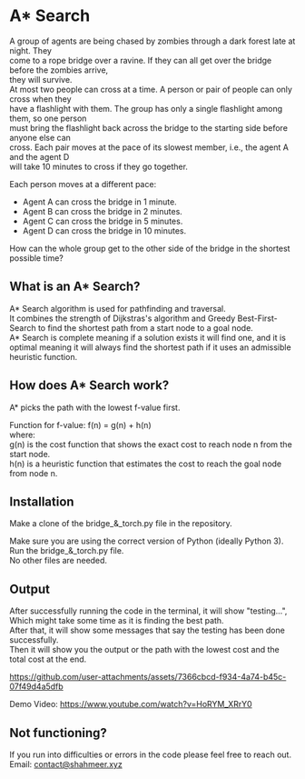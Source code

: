 # A* Search

A group of agents are being chased by zombies through a dark forest late at night. They<br>
come to a rope bridge over a ravine. If they can all get over the bridge before the zombies arrive,<br>
they will survive.<br>
At most two people can cross at a time. A person or pair of people can only cross when they<br>
have a flashlight with them. The group has only a single flashlight among them, so one person<br>
must bring the flashlight back across the bridge to the starting side before anyone else can<br>
cross. Each pair moves at the pace of its slowest member, i.e., the agent A and the agent D<br>
will take 10 minutes to cross if they go together.<br>

Each person moves at a different pace:<br>
- Agent A can cross the bridge in 1 minute.<br>
- Agent B can cross the bridge in 2 minutes.<br>
- Agent C can cross the bridge in 5 minutes.<br>
- Agent D can cross the bridge in 10 minutes.<be>

How can the whole group get to the other side of the bridge in the shortest possible time?<br>

## What is an A* Search?

A* Search algorithm is used for pathfinding and traversal.<br>
It combines the strength of Dijkstras's algorithm and Greedy Best-First-Search to find the shortest path from a start node to a goal node.<br>
A* Search is complete meaning if a solution exists it will find one, and it is optimal meaning it will always find the shortest path if it uses an admissible heuristic function.

## How does A* Search work?

A* picks the path with the lowest f-value first.<br>

Function for f-value: f(n) = g(n) + h(n)<br>
where:<br>
g(n) is the cost function that shows the exact cost to reach node n from the start node.<br>
h(n) is a heuristic function that estimates the cost to reach the goal node from node n.<br>


## Installation

Make a clone of the bridge_&_torch.py file in the repository.

Make sure you are using the correct version of Python (ideally Python 3).<br>
Run the bridge_&_torch.py file.<br>
No other files are needed.

## Output

After successfully running the code in the terminal, it will show "testing...", Which might take some time as it is finding the best path.<br>
After that, it will show some messages that say the testing has been done successfully.<br>
Then it will show you the output or the path with the lowest cost and the total cost at the end.

https://github.com/user-attachments/assets/7366cbcd-f934-4a74-b45c-07f49d4a5dfb

Demo Video: https://www.youtube.com/watch?v=HoRYM_XRrY0

## Not functioning?
If you run into difficulties or errors in the code please feel free to reach out.<br>
Email: contact@shahmeer.xyz
